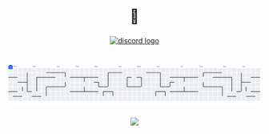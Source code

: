 <h1 align="center">👋</h1>

###

<div align="center">
  <a href="discordapp.com/users/1270558176822952069" target="_blank">
    <img src="https://img.shields.io/static/v1?message=Discord&logo=discord&label=&color=7289DA&logoColor=white&labelColor=&style=for-the-badge" height="25" alt="discord logo"  />
  </a>
</div>

###

<br clear="both">

<picture>
  <source media="(prefers-color-scheme: dark)" srcset="https://raw.githubusercontent.com/sebahubert/sebahubert/output/pacman-contribution-graph-dark.svg">
  <source media="(prefers-color-scheme: light)" srcset="https://raw.githubusercontent.com/sebahubert/sebahubert/output/pacman-contribution-graph.svg">
  <img alt="pacman contribution graph" src="https://raw.githubusercontent.com/sebahubert/sebahubert/output/pacman-contribution-graph.svg">
</picture>

###

<div align="center">
  <img height="200" src="https://media.tenor.com/ZtGJnU_AYUgAAAAM/dexter-james-doakes.gif"  />
</div>

###

